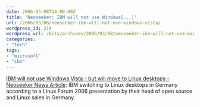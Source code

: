 ```yaml
---
date: 2006-03-08T14:00:00Z
title: 'Neoseeker: IBM will not use Windows[...]'
url: /2006/03/08/neoseeker-ibm-will-not-use-windows-vista/
wordpress_id: 214
wordpress_url: /bits/archives/2006/03/08/neoseeker-ibm-will-not-use-windows-vista/
categories:
- "tech"
tags:
- "microsoft"
- "ibm"
---
```


<a href="http://www.neoseeker.com/news/story/5436/">IBM will not use Windows Vista - but will move to Linux desktops - Neoseeker News Article</a>: IBM switching to Linux desktops in Germany according to a Linux Forum 2006 presentation by their head of open source and Linux sales in Germany.
